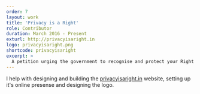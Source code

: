 ```yaml
---
order: 7
layout: work
title: 'Privacy is a Right'
role: Contributor
duration: March 2016 - Present
exturl: http://privacyisaright.in
logo: privacyisaright.png
shortcode: privacyisaright
excerpt: >
  A petition urging the government to recognise and protect your Right to Privacy.
---
```

I help with designing and building the [privacyisaright.in](http://savethemap.in) website, setting up it's online presense and designing the logo.